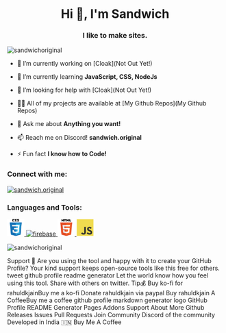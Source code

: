 <h1 align="center">Hi 👋, I'm Sandwich</h1>
<h3 align="center">I like to make sites.</h3>

<p align="left"> <img src="https://komarev.com/ghpvc/?username=sandwichoriginal&label=Profile%20views&color=0e75b6&style=flat" alt="sandwichoriginal" /> </p>

- 🔭 I’m currently working on [Cloak](Not Out Yet!)

- 🌱 I’m currently learning **JavaScript, CSS, NodeJs**

- 🤝 I’m looking for help with [Cloak](Not Out Yet!)

- 👨‍💻 All of my projects are available at [My Github Repos](My Github Repos)

- 💬 Ask me about **Anything you want!**

- 📫 Reach me on Discord! **sandwich.original**

- ⚡ Fun fact **I know how to Code!**

<h3 align="left">Connect with me:</h3>
<p align="left">
<a href="https://discord.gg/sandwich.original" target="blank"><img align="center" src="https://raw.githubusercontent.com/rahuldkjain/github-profile-readme-generator/master/src/images/icons/Social/discord.svg" alt="sandwich.original" height="30" width="40" /></a>
</p>

<h3 align="left">Languages and Tools:</h3>
<p align="left"> <a href="https://www.w3schools.com/css/" target="_blank" rel="noreferrer"> <img src="https://raw.githubusercontent.com/devicons/devicon/master/icons/css3/css3-original-wordmark.svg" alt="css3" width="40" height="40"/> </a> <a href="https://firebase.google.com/" target="_blank" rel="noreferrer"> <img src="https://www.vectorlogo.zone/logos/firebase/firebase-icon.svg" alt="firebase" width="40" height="40"/> </a> <a href="https://www.w3.org/html/" target="_blank" rel="noreferrer"> <img src="https://raw.githubusercontent.com/devicons/devicon/master/icons/html5/html5-original-wordmark.svg" alt="html5" width="40" height="40"/> </a> <a href="https://developer.mozilla.org/en-US/docs/Web/JavaScript" target="_blank" rel="noreferrer"> <img src="https://raw.githubusercontent.com/devicons/devicon/master/icons/javascript/javascript-original.svg" alt="javascript" width="40" height="40"/> </a> </p>

<p><img align="center" src="https://github-readme-streak-stats.herokuapp.com/?user=sandwichoriginal&" alt="sandwichoriginal" /></p>

Support 🙏
Are you using the tool and happy with it to create your GitHub Profile?
Your kind support keeps open-source tools like this free for others.
tweet github profile readme generator
Let the world know how you feel using this tool. Share with others on twitter.
Tip💰
Buy ko-fi for rahuldkjainBuy me a ko-fi
Donate rahuldkjain via paypal
Buy rahuldkjain A CoffeeBuy me a coffee
github profile markdown generator logo
GitHub Profile README Generator
Pages
Addons
Support
About
More
Github
Releases
Issues
Pull Requests
Join Community
Discord of the community
Developed in India 🇮🇳
Buy Me A Coffee
